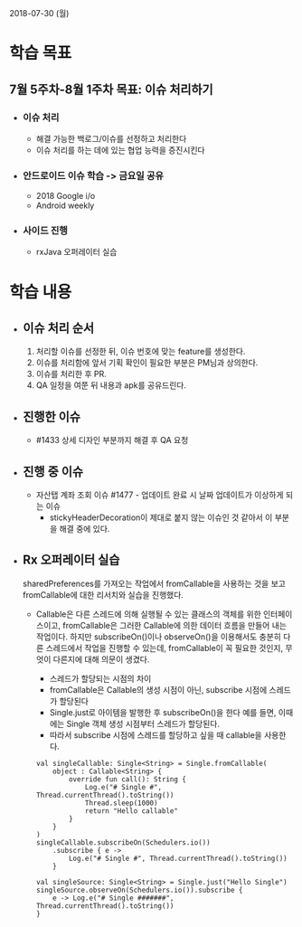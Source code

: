 2018-07-30 (월)

# 학습 목표

## 7월 5주차-8월 1주차 목표: 이슈 처리하기

- ### 이슈 처리

  - 해결 가능한 백로그/이슈를 선정하고 처리한다
  - 이슈 처리를 하는 데에 있는 협업 능력을 증진시킨다

- ### 안드로이드 이슈 학습 -> 금요일 공유

  - 2018 Google i/o
  - Android weekly

- ### 사이드 진행

  - rxJava 오퍼레이터 실습



# 학습 내용

- ## 이슈 처리 순서

  1. 처리할 이슈를 선정한 뒤, 이슈 번호에 맞는 feature를 생성한다.
  2. 이슈를 처리함에 앞서 기획 확인이 필요한 부분은 PM님과 상의한다.
  3. 이슈를 처리한 후 PR.
  4. QA 일정을 여쭌 뒤 내용과 apk를 공유드린다.

  

- ## 진행한 이슈

  - #1433 상세 디자인 부분까지 해결 후 QA 요청

     

- ## 진행 중 이슈

  - 자산탭 계좌 조회 이슈 #1477 - 업데이트 완료 시 날짜 업데이트가 이상하게 되는 이슈
    - stickyHeaderDecoration이 제대로 붙지 않는 이슈인 것 같아서 이 부분을 해결 중에 있다.



- ## Rx 오퍼레이터 실습

  sharedPreferences를 가져오는 작업에서 fromCallable을 사용하는 것을 보고 fromCallable에 대한 리서치와 실습을 진행했다.

  - Callable은 다른 스레드에 의해 실행될 수 있는 클래스의 객체를 위한 인터페이스이고, fromCallable은 그러한 Callable에 의한 데이터 흐름을 만들어 내는 작업이다. 하지만 subscribeOn()이나 observeOn()을 이용해서도 충분히 다른 스레드에서 작업을 진행할 수 있는데, fromCallable이 꼭 필요한 것인지, 무엇이 다른지에 대해 의문이 생겼다.

    - 스레드가 할당되는 시점의 차이
    - fromCallable은 Callable의 생성 시점이 아닌, subscribe 시점에 스레드가 할당된다
    - Single.just로 아이템을 발행한 후 subscribeOn()을 한다 예를 들면, 이때에는 Single 객체 생성 시점부터 스레드가 할당된다.
    - 따라서 subscribe 시점에 스레드를 할당하고 싶을 때 callable을 사용한다.

    ```
    val singleCallable: Single<String> = Single.fromCallable(
    	object : Callable<String> {
    		override fun call(): String {
    			Log.e("# Single #", Thread.currentThread().toString())
    			Thread.sleep(1000)
    			return "Hello callable"
    		}
    	}
    )
    singleCallable.subscribeOn(Schedulers.io())
    	.subscribe { e ->
    		Log.e("# Single #", Thread.currentThread().toString())
    	}
    
    val singleSource: Single<String> = Single.just("Hello Single")
    singleSource.observeOn(Schedulers.io()).subscribe {
    	e -> Log.e("# Single #######", Thread.currentThread().toString())
    }
    ```

    



